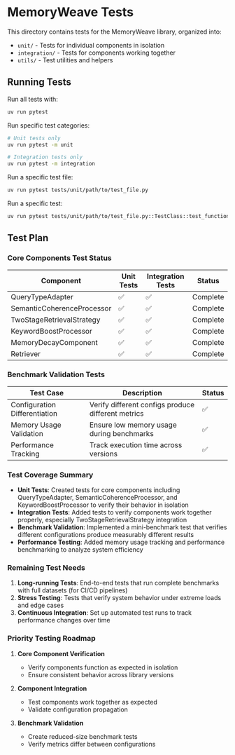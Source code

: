 # MemoryWeave Tests

This directory contains tests for the MemoryWeave library, organized into:

- `unit/` - Tests for individual components in isolation
- `integration/` - Tests for components working together
- `utils/` - Test utilities and helpers

## Running Tests

Run all tests with:
```bash
uv run pytest
```

Run specific test categories:
```bash
# Unit tests only
uv run pytest -m unit

# Integration tests only
uv run pytest -m integration
```

Run a specific test file:
```bash
uv run pytest tests/unit/path/to/test_file.py
```

Run a specific test:
```bash
uv run pytest tests/unit/path/to/test_file.py::TestClass::test_function
```

## Test Plan

### Core Components Test Status

| Component | Unit Tests | Integration Tests | Status |
|-----------|------------|-------------------|--------|
| QueryTypeAdapter | ✅ | ✅ | Complete |
| SemanticCoherenceProcessor | ✅ | ✅ | Complete |
| TwoStageRetrievalStrategy | ✅ | ✅ | Complete |
| KeywordBoostProcessor | ✅ | ✅ | Complete |
| MemoryDecayComponent | ✅ | ✅ | Complete |
| Retriever | ✅ | ✅ | Complete |

### Benchmark Validation Tests

| Test Case | Description | Status |
|-----------|-------------|--------|
| Configuration Differentiation | Verify different configs produce different metrics | ✅ |
| Memory Usage Validation | Ensure low memory usage during benchmarks | ✅ |
| Performance Tracking | Track execution time across versions | ✅ |

### Test Coverage Summary

- **Unit Tests**: Created tests for core components including QueryTypeAdapter, SemanticCoherenceProcessor, and KeywordBoostProcessor to verify their behavior in isolation
- **Integration Tests**: Added tests to verify components work together properly, especially TwoStageRetrievalStrategy integration
- **Benchmark Validation**: Implemented a mini-benchmark test that verifies different configurations produce measurably different results
- **Performance Testing**: Added memory usage tracking and performance benchmarking to analyze system efficiency

### Remaining Test Needs

1. **Long-running Tests**: End-to-end tests that run complete benchmarks with full datasets (for CI/CD pipelines)
2. **Stress Testing**: Tests that verify system behavior under extreme loads and edge cases
3. **Continuous Integration**: Set up automated test runs to track performance changes over time

### Priority Testing Roadmap

1. **Core Component Verification**
   - Verify components function as expected in isolation
   - Ensure consistent behavior across library versions

2. **Component Integration**
   - Test components work together as expected
   - Validate configuration propagation

3. **Benchmark Validation**
   - Create reduced-size benchmark tests
   - Verify metrics differ between configurations